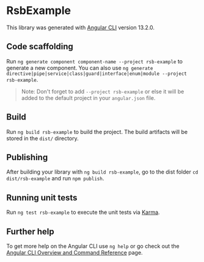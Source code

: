 # RsbExample

This library was generated with [Angular CLI](https://github.com/angular/angular-cli) version 13.2.0.

## Code scaffolding

Run `ng generate component component-name --project rsb-example` to generate a new component. You can also use `ng generate directive|pipe|service|class|guard|interface|enum|module --project rsb-example`.
> Note: Don't forget to add `--project rsb-example` or else it will be added to the default project in your `angular.json` file. 

## Build

Run `ng build rsb-example` to build the project. The build artifacts will be stored in the `dist/` directory.

## Publishing

After building your library with `ng build rsb-example`, go to the dist folder `cd dist/rsb-example` and run `npm publish`.

## Running unit tests

Run `ng test rsb-example` to execute the unit tests via [Karma](https://karma-runner.github.io).

## Further help

To get more help on the Angular CLI use `ng help` or go check out the [Angular CLI Overview and Command Reference](https://angular.io/cli) page.
